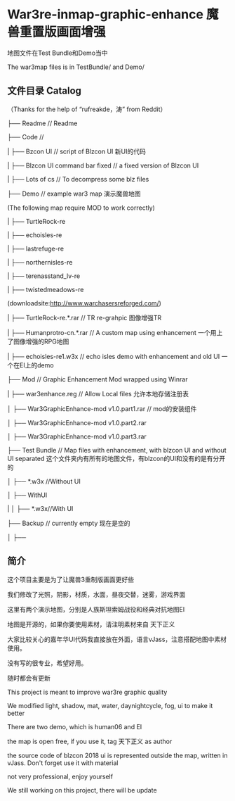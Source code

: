 War3re-inmap-graphic-enhance 魔兽重置版画面增强
=============================================

地图文件在Test Bundle和Demo当中

The war3map files is in TestBundle/ and Demo/

文件目录 Catalog
----------------
（Thanks for the help of “rufreakde，涛” from Reddit）

├── Readme // Readme

├── Code // 

| ├── Bzcon UI // script of Blzcon UI 新UI的代码

| ├── Blzcon UI command bar fixed // a fixed version of Blzcon UI

| ├── Lots of cs // To decompress some blz files 

├── Demo // example war3 map 演示魔兽地图

(The following map require MOD to work correctly)

| ├── TurtleRock-re

| ├── echoisles-re

| ├── lastrefuge-re

| ├── northernisles-re

| ├── terenasstand_lv-re

| ├── twistedmeadows-re

(downloadsite:http://www.warchasersreforged.com/)

| ├── TurtleRock-re.*.rar // TR re-grahpic 图像增强TR

| ├── Humanprotro-cn.*.rar // A custom map using enhancement 一个用上了图像增强的RPG地图

| ├── echoisles-re1.w3x // echo isles demo with enhancement and old UI 一个在EI上的demo

├── Mod // Graphic Enhancement Mod wrapped using Winrar

| ├── war3enhance.reg // Allow Local files 允许本地存储注册表

│ ├── War3GraphicEnhance-mod v1.0.part1.rar // mod的安装组件

│ ├── War3GraphicEnhance-mod v1.0.part2.rar

│ ├── War3GraphicEnhance-mod v1.0.part3.rar

├── Test Bundle // Map files with enhancement, with blzcon UI and without UI separated 这个文件夹内有所有的地图文件，有blzcon的UI和没有的是有分开的

│ ├── *.w3x //Without UI

│ ├── WithUI

| │ ├── *.w3x//With UI

├── Backup // currently empty 现在是空的

│ ├──

简介
----

这个项目主要是为了让魔兽3重制版画面更好些

我们修改了光照，阴影，材质，水面，昼夜交替，迷雾，游戏界面

这里有两个演示地图，分别是人族斯坦索姆战役和经典对抗地图EI

地图是开源的，如果你要使用素材，请注明素材来自 天下正义

大家比较关心的嘉年华UI代码我直接放在外面，语言vJass，注意搭配地图中素材使用。

没有写的很专业，希望好用。

随时都会有更新



This project is meant to improve war3re graphic quality

We modified light, shadow, mat, water, daynightcycle, fog, ui to make it better

There are two demo, which is human06 and EI

the map is open free, if you use it, tag 天下正义 as author

the source code of blzcon 2018 ui is represented outside the map, written in vJass. Don't forget use it with material

not very professional, enjoy yourself

We still working on this project, there will be update
